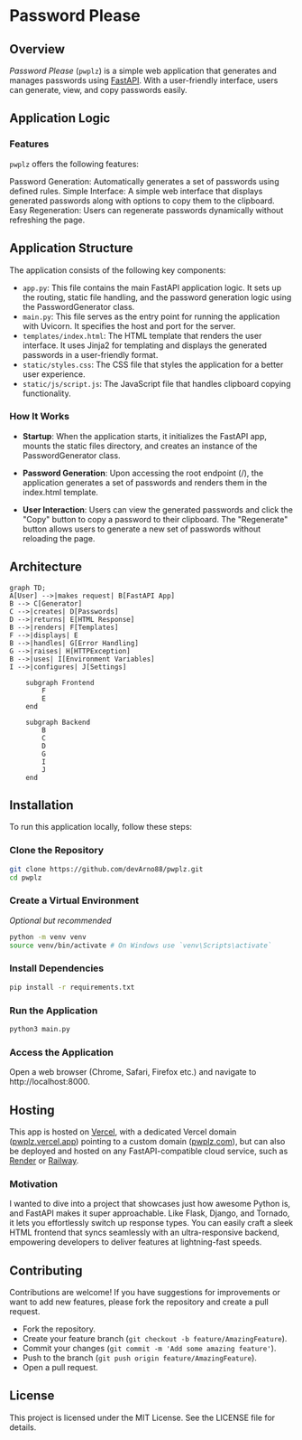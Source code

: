 # Password Please

## Overview

_Password Please_ (`pwplz`) is a simple web application that generates and manages passwords using [FastAPI](https://fastapi.tiangolo.com/tutorial/). With a user-friendly interface, users can generate, view, and copy passwords easily.

## Application Logic

### Features

`pwplz` offers the following features:

Password Generation: Automatically generates a set of passwords using defined rules.
Simple Interface: A simple web interface that displays generated passwords along with options to copy them to the clipboard.
Easy Regeneration: Users can regenerate passwords dynamically without refreshing the page.

## Application Structure

The application consists of the following key components:

-   `app.py`: This file contains the main FastAPI application logic. It sets up the routing, static file handling, and the password generation logic using the PasswordGenerator class.
-   `main.py`: This file serves as the entry point for running the application with Uvicorn. It specifies the host and port for the server.
-   `templates/index.html`: The HTML template that renders the user interface. It uses Jinja2 for templating and displays the generated passwords in a user-friendly format.
-   `static/styles.css`: The CSS file that styles the application for a better user experience.
-   `static/js/script.js`: The JavaScript file that handles clipboard copying functionality.

### How It Works

-   **Startup**: When the application starts, it initializes the FastAPI app, mounts the static files directory, and creates an instance of the PasswordGenerator class.

-   **Password Generation**: Upon accessing the root endpoint (/), the application generates a set of passwords and renders them in the index.html template.

-   **User Interaction**: Users can view the generated passwords and click the "Copy" button to copy a password to their clipboard. The "Regenerate" button allows users to generate a new set of passwords without reloading the page.

## Architecture

```mermaid
graph TD;
A[User] -->|makes request| B[FastAPI App]
B --> C[Generator]
C -->|creates| D[Passwords]
D -->|returns| E[HTML Response]
B -->|renders| F[Templates]
F -->|displays| E
B -->|handles| G[Error Handling]
G -->|raises| H[HTTPException]
B -->|uses| I[Environment Variables]
I -->|configures| J[Settings]

    subgraph Frontend
        F
        E
    end

    subgraph Backend
        B
        C
        D
        G
        I
        J
    end
```

## Installation

To run this application locally, follow these steps:

### Clone the Repository

```bash
git clone https://github.com/devArno88/pwplz.git
cd pwplz
```

### Create a Virtual Environment

_Optional but recommended_

```bash
python -m venv venv
source venv/bin/activate # On Windows use `venv\Scripts\activate`
```

### Install Dependencies

```bash
pip install -r requirements.txt
```

### Run the Application

```bash
python3 main.py
```

### Access the Application

Open a web browser (Chrome, Safari, Firefox etc.) and navigate to http://localhost:8000.

## Hosting

This app is hosted on [Vercel](https://vercel.com/), with a dedicated Vercel domain ([pwplz.vercel.app](https://pwplz.vercel.app)) pointing to a custom domain ([pwplz.com](https://pwplz.com)), but can also be deployed and hosted on any FastAPI-compatible cloud service, such as [Render](https://render.com/) or [Railway](https://railway.app/).

### Motivation

I wanted to dive into a project that showcases just how awesome Python is, and FastAPI makes it super approachable. Like Flask, Django, and Tornado, it lets you effortlessly switch up response types. You can easily craft a sleek HTML frontend that syncs seamlessly with an ultra-responsive backend, empowering developers to deliver features at lightning-fast speeds.

## Contributing

Contributions are welcome! If you have suggestions for improvements or want to add new features, please fork the repository and create a pull request.

-   Fork the repository.
-   Create your feature branch (`git checkout -b feature/AmazingFeature`).
-   Commit your changes (`git commit -m 'Add some amazing feature'`).
-   Push to the branch (`git push origin feature/AmazingFeature`).
-   Open a pull request.

## License

This project is licensed under the MIT License. See the LICENSE file for details.
